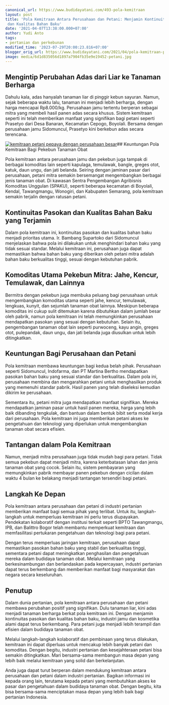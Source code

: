 ```yaml
---
canonical_url: https://www.budidayatani.com/493-pola-kemitraan
layout: post
title: 'Pola Kemitraan Antara Perusahaan dan Petani: Menjamin Kontinuitas Pasokan
 dan Kualitas Bahan Baku'
date: '2021-04-07T13:38:00.000+07:00'
author: Yudi Anto
tags:
- pertanian dan perkebunan
modified_time: '2023-07-29T20:00:23.816+07:00'
blogger_orig_url: https://www.budidayatani.com/2021/04/pola-kemitraan-pekebun-tanam-perusahaan.html
image: media/6d1d835056d1897a7904fb35e9e19452-petani.jpg
---
```

## Mengintip Perubahan Adas dari Liar ke Tanaman Berharga

Dahulu kala, adas hanyalah tanaman liar di pinggir kebun sayuran. Namun, sejak beberapa waktu lalu, tanaman ini menjadi lebih berharga, dengan harga mencapai Rp8.000/kg. Perusahaan jamu tertentu berperan sebagai mitra yang membeli hasil panen adas secara khusus. Sistem kemitraan seperti ini telah memberikan manfaat yang signifikan bagi petani seperti Prasetyo dari Desa Banaran, Kecamatan Cepogo, Boyolali. Bersama dengan perusahaan jamu Sidomuncul, Prasetyo kini berkebun adas secara terencana.

[![kemitraan petani pepaya dengan perusahaan besar](https://blogger.googleusercontent.com/img/b/R29vZ2xl/AVvXsEhs2XWbWB8kns9PZMftTawjsEZfChwg1-CN4wvi637IKYTlwQLrkA63mXTgD0o6HG2eWWRC40VhvKGXgX35euW1XCi40uGw7LRAX9inE4riL61aArhVkxBx9WzUBi7FStbzXPxosLoY4oAEaPN6j4WFgcIRNHnfhL_02WGM3Oeg1mnvoUd_9132aBVADKd_/w640-h398/petani.jpg)](https://blogger.googleusercontent.com/img/b/R29vZ2xl/AVvXsEhs2XWbWB8kns9PZMftTawjsEZfChwg1-CN4wvi637IKYTlwQLrkA63mXTgD0o6HG2eWWRC40VhvKGXgX35euW1XCi40uGw7LRAX9inE4riL61aArhVkxBx9WzUBi7FStbzXPxosLoY4oAEaPN6j4WFgcIRNHnfhL_02WGM3Oeg1mnvoUd_9132aBVADKd_/s1925/petani.jpg)## Keuntungan Pola Kemitraan Bagi Pekebun Tanaman Obat

Pola kemitraan antara perusahaan jamu dan pekebun juga tampak di berbagai komoditas lain seperti kapulaga, temulawak, bangle, greges otot, katuk, daun ungu, dan jati belanda. Seiring dengan jaminan pasar dari perusahaan, petani mitra semakin bersemangat mengembangkan berbagai jenis tanaman obat. Di kawasan Sentra Pengembangan Agribisnis Komoditas Unggulan (SPAKU), seperti beberapa kecamatan di Boyolali, Kendal, Tawangmangu, Wonogiri, dan Kabupaten Semarang, pola kemitraan semakin terjalin dengan ratusan petani.

## Kontinuitas Pasokan dan Kualitas Bahan Baku yang Terjamin

Dalam pola kemitraan ini, kontinuitas pasokan dan kualitas bahan baku menjadi prioritas utama. Ir. Bambang Supartoko dari Sidomuncul menjelaskan bahwa pola ini dilakukan untuk menghindari bahan baku yang tidak sesuai standar. Melalui kemitraan ini, perusahaan juga dapat memastikan bahwa bahan baku yang diberikan oleh petani mitra adalah bahan baku berkualitas tinggi, sesuai dengan kebutuhan pabrik.

## Komoditas Utama Pekebun Mitra: Jahe, Kencur, Temulawak, dan Lainnya

Bermitra dengan pekebun juga membuka peluang bagi perusahaan untuk mengembangkan komoditas utama seperti jahe, kencur, temulawak, lengkuas, kunyit, dan sejumlah tanaman obat lainnya. Meskipun beberapa komoditas ini cukup sulit ditemukan karena dibutuhkan dalam jumlah besar oleh pabrik, namun pola kemitraan ini telah memungkinkan perusahaan mendapatkan pasokan yang sesuai dengan kebutuhan. Selain itu, pengembangan tanaman obat lain seperti purwoceng, kayu angin, greges otot, pulepandak, daun ungu, dan jati belanda juga diusulkan untuk lebih ditingkatkan.

## Keuntungan Bagi Perusahaan dan Petani

Pola kemitraan membawa keuntungan bagi kedua belah pihak. Perusahaan seperti Sidomuncul, Indofarma, dan PT Martina Bertho mendapatkan pasokan bahan baku yang sesuai standar dan berkualitas. Dalam pola ini, perusahaan membina dan mengarahkan petani untuk menghasilkan produk yang memenuhi standar pabrik. Hasil panen yang telah diseleksi kemudian dikirim ke perusahaan.

Sementara itu, petani mitra juga mendapatkan manfaat signifikan. Mereka mendapatkan jaminan pasar untuk hasil panen mereka, harga yang lebih baik dibanding tengkulak, dan bantuan dalam bentuk bibit serta modal kerja dari perusahaan. Pola kemitraan ini juga memberikan petani akses ke pengetahuan dan teknologi yang diperlukan untuk mengembangkan tanaman obat secara efisien.

## Tantangan dalam Pola Kemitraan

Namun, menjadi mitra perusahaan juga tidak mudah bagi para petani. Tidak semua pekebun dapat menjadi mitra, karena keterbatasan lahan dan jenis tanaman obat yang cocok. Selain itu, sistem pembayaran yang memungkinkan pabrik membayar panen pekebun dengan cicilan dalam waktu 4 bulan ke belakang menjadi tantangan tersendiri bagi petani.

## Langkah Ke Depan

Pola kemitraan antara perusahaan dan petani di industri pertanian memberikan manfaat bagi semua pihak yang terlibat. Untuk itu, langkah-langkah untuk memperluas kemitraan ini perlu terus diupayakan. Pendekatan kolaboratif dengan institusi terkait seperti BPTO Tawangmangu, IPB, dan Balittro Bogor telah membantu memperkuat kemitraan dan memfasilitasi pertukaran pengetahuan dan teknologi bagi para petani.

Dengan terus memperluas jaringan kemitraan, perusahaan dapat memastikan pasokan bahan baku yang stabil dan berkualitas tinggi, sementara petani dapat meningkatkan penghasilan dan pengetahuan mereka dalam budidaya tanaman obat. Melalui kemitraan yang berkesinambungan dan berlandaskan pada kepercayaan, industri pertanian dapat terus berkembang dan memberikan manfaat bagi masyarakat dan negara secara keseluruhan.

## Penutup

Dalam dunia pertanian, pola kemitraan antara perusahaan dan petani membawa perubahan positif yang signifikan. Dulu tanaman liar, kini adas menjadi tanaman berharga berkat pola kemitraan ini. Dengan menjamin kontinuitas pasokan dan kualitas bahan baku, industri jamu dan kosmetika alami dapat terus berkembang. Para petani juga menjadi lebih terampil dan efisien dalam budidaya tanaman obat.

Melalui langkah-langkah kolaboratif dan pembinaan yang terus dilakukan, kemitraan ini dapat diperluas untuk mencakup lebih banyak petani dan komoditas. Dengan begitu, industri pertanian dan kesejahteraan petani bisa semakin ditingkatkan. Mari bersama-sama membangun masa depan yang lebih baik melalui kemitraan yang solid dan berkelanjutan.

Anda juga dapat turut berperan dalam mendukung kemitraan antara perusahaan dan petani dalam industri pertanian. Bagikan informasi ini kepada orang lain, terutama kepada petani yang membutuhkan akses ke pasar dan pengetahuan dalam budidaya tanaman obat. Dengan begitu, kita bisa bersama-sama menciptakan masa depan yang lebih baik bagi pertanian Indonesia.

